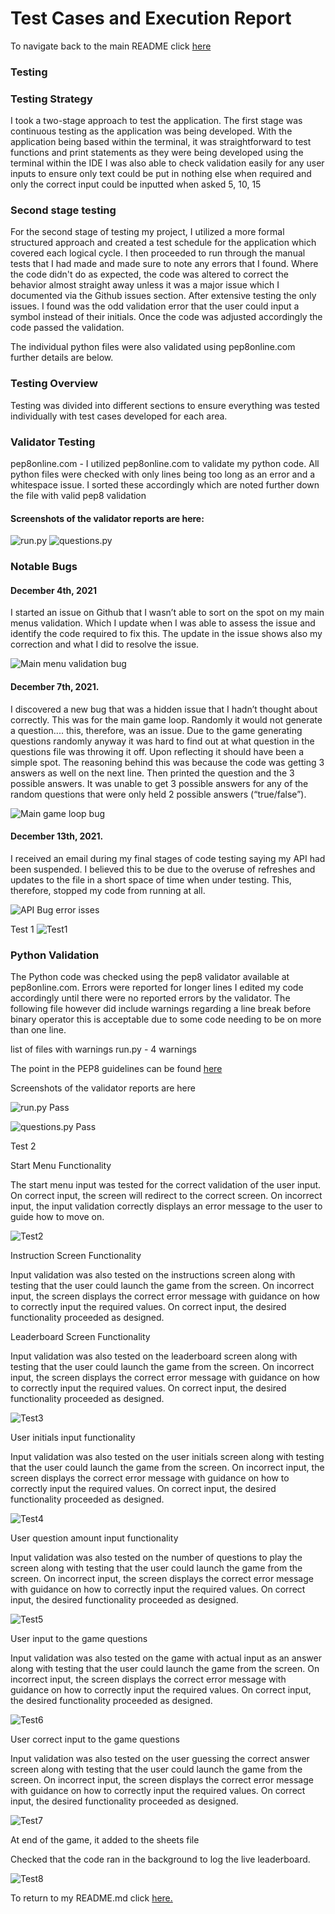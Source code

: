  # Test Cases and Execution Report
To navigate back to the main README click [here](README.md)

### Testing
### Testing Strategy
I took a two-stage approach to test the application. The first stage was continuous testing as the application was being developed. With the application being based within the terminal, it was straightforward to test functions and print statements as they were being developed using the terminal within the IDE I was also able to check validation easily for any user inputs to ensure only text could be put in nothing else when required and only the correct input could be inputted when asked 5, 10, 15



### Second stage testing
For the second stage of testing my project, I utilized a more formal structured approach and created a test schedule for the application which covered each logical cycle. I then proceeded to run through the manual tests that I had made and made sure to note any errors that I found. Where the code didn't do as expected, the code was altered to correct the behavior almost straight away unless it was a major issue which I documented via the Github issues section. After extensive testing the only issues. I found was the odd validation error that the user could input a symbol instead of their initials. Once the code was adjusted accordingly the code passed the validation.

The individual python files were also validated using pep8online.com further details are below.

### Testing Overview
Testing was divided into different sections to ensure everything was tested individually with test cases developed for each area.
 
### Validator Testing
pep8online.com - I utilized pep8online.com to validate my python code. All python files were checked with only lines being too long as an error and a whitespace issue.
I sorted these accordingly which are noted further down the file with valid pep8 validation

#### Screenshots of the validator reports are here:
![run.py](images/pep8_fail.PNG)
![questions.py](images/pep8_questions_fail.PNG)

### Notable Bugs

#### December 4th, 2021
I started an issue on Github that I wasn’t able to sort on the spot on my main menus validation. Which I update when I was able to assess the issue and identify the code required to fix this. The update in the issue shows also my correction and what I did to resolve the issue.

![Main menu validation bug](images/github_issues_main_menu_validation.PNG)

#### December 7th, 2021.
I discovered a new bug that was a hidden issue that I hadn’t thought about correctly. This was for the main game loop. Randomly it would not generate a question.... this, therefore, was an issue. Due to the game generating questions randomly anyway it was hard to find out at what question in the questions file was throwing it off. Upon reflecting it should have been a simple spot. The reasoning behind this was because the code was getting 3 answers as well on the next line. Then printed the question and the 3 possible answers. It was unable to get 3 possible answers for any of the random questions that were only held 2 possible answers (“true/false”).

![Main game loop bug](images/github_issues_random_question.PNG)

#### December 13th, 2021.
I received an email during my final stages of code testing saying my API had been suspended. I believed this to be due to the overuse of refreshes and updates to the
file in a short space of time when under testing. This, therefore, stopped my code from running at all.

![API Bug error isses](images/github_api_crash.PNG)



Test 1
![Test1](images/test_1.PNG)
### Python Validation
The Python code was checked using the pep8 validator available at pep8online.com. Errors were reported for longer lines I edited my code accordingly until there were no reported errors by the validator. The following file however did include warnings regarding a line break before binary operator this is acceptable due to some code needing to be on more than one line.

list of files with warnings
run.py - 4 warnings

The point in the PEP8 guidelines can be found [here](https://www.python.org/dev/peps/pep-0008/) 

Screenshots of the validator reports are here

![run.py Pass](images/pep8_runpy_pass.PNG)

![questions.py Pass](images/questions_pep8_pass.PNG)


Test 2

Start Menu Functionality

The start menu input was tested for the correct validation of the user input. On correct input, the screen will redirect to the correct screen. On incorrect input, the input validation correctly displays an error message to the user to guide how to move on.

![Test2](images/test_1.PNG)

Instruction Screen Functionality

Input validation was also tested on the instructions screen along with testing that the user could launch the game from the screen. On incorrect input, the screen displays the correct error message with guidance on how to correctly input the required values. On correct input, the desired functionality proceeded as designed.

Leaderboard Screen Functionality

Input validation was also tested on the leaderboard screen along with testing that the user could launch the game from the screen. On incorrect input, the screen displays the correct error message with guidance on how to correctly input the required values. On correct input, the desired functionality proceeded as designed.

![Test3](images/test_2.PNG)

User initials input functionality

Input validation was also tested on the user initials screen along with testing that the user could launch the game from the screen. On incorrect input, the screen displays the correct error message with guidance on how to correctly input the required values. On correct input, the desired functionality proceeded as designed.

![Test4](images/test_3.PNG)

User question amount input functionality

Input validation was also tested on the number of questions to play the screen along with testing that the user could launch the game from the screen. On incorrect input, the screen displays the correct error message with guidance on how to correctly input the required values. On correct input, the desired functionality proceeded as designed.

![Test5](images/test_4.PNG)

User input to the game questions

Input validation was also tested on the game with actual input as an answer along with testing that the user could launch the game from the screen. On incorrect input, the screen displays the correct error message with guidance on how to correctly input the required values. On correct input, the desired functionality proceeded as designed.

![Test6](images/test_5.PNG)

User correct input to the game questions

Input validation was also tested on the user guessing the correct answer screen along with testing that the user could launch the game from the screen. On incorrect input, the screen displays the correct error message with guidance on how to correctly input the required values. On correct input, the desired functionality proceeded as designed.

![Test7](images/test_6.PNG)

At end of the game, it added to the sheets file

Checked that the code ran in the background to log the live leaderboard.

![Test8](images/test_7.PNG)

To return to my README.md click [here.](README.md)